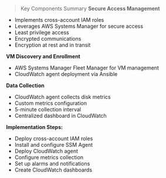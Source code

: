 > Key Components Summary
**Secure Access Management**
- Implements cross-account IAM roles
- Leverages AWS Systems Manager for secure access
- Least privilege access
- Encrypted communications
- Encryption at rest and in transit

**VM Discovery and Enrollment**
- AWS Systems Manager Fleet Manager for VM management
- CloudWatch agent deployment via Ansible

**Data Collection**
- CloudWatch agent collects disk metrics
- Custom metrics configuration
- 5-minute collection interval
- Centralized dashboard in CloudWatch
  
**Implementation Steps:**
- Deploy cross-account IAM roles
- Install and configure SSM Agent
- Deploy CloudWatch agent
- Configure metrics collection
- Set up alarms and notifications
- Create CloudWatch dashboards
  
